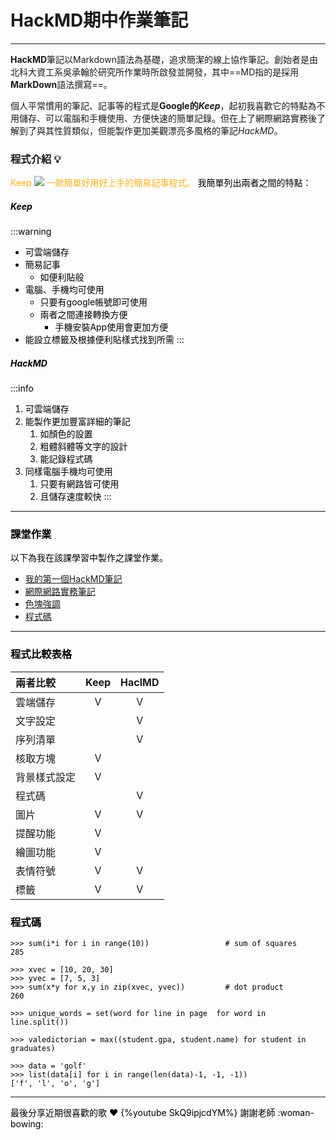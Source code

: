 # HackMD期中作業筆記
---
**HackMD**筆記以Markdown語法為基礎，追求簡潔的線上協作筆記。創始者是由北科大資工系吳承翰於研究所作業時所啟發並開發，其中==MD指的是採用**MarkDown**語法撰寫==。

個人平常慣用的筆記、記事等的程式是**Google的*Keep***，起初我喜歡它的特點為不用儲存、可以電腦和手機使用、方便快速的簡單記錄。但在上了網際網路實務後了解到了與其性質類似，但能製作更加美觀漂亮多風格的筆記*HackMD*。

### 程式介紹 :bulb: 
<font color=FFB01C> Keep
![](https://i.imgur.com/ZGvzXXZ.png)
    一款簡單好用好上手的簡易記事程式。
<font color=0>
我簡單列出兩者之間的特點：
##### Keep
:::warning
- 可雲端儲存
- 簡易記事
    - 如便利貼般
- 電腦、手機均可使用
    - 只要有google帳號即可使用
    - 兩者之間連接轉換方便
        - 手機安裝App使用會更加方便
- 能設立標籤及根據便利貼樣式找到所需
:::
##### HackMD
:::info
1. 可雲端儲存
2. 能製作更加豐富詳細的筆記
    1. 如顏色的設置 
    2. 粗體斜體等文字的設計
    3. 能記錄程式碼
3. 同樣電腦手機均可使用
    1. 只要有網路皆可使用
    2. 且儲存速度較快
:::
---
### 課堂作業
以下為我在該課學習中製作之課堂作業。
- [我的第一個HackMD筆記](https://hackmd.io/@MeowOvO/BJ8GtkD-q)
- [網際網路實務筆記](https://hackmd.io/@MeowOvO/ryGSWXez9)
- [色塊強調](https://hackmd.io/@MeowOvO/BJM6J4lz9)
- [程式碼](https://hackmd.io/@MeowOvO/rJFhCajX5)
---
### 程式比較表格

| 兩者比較     | Keep | HaclMD |
|:------------ |:----:|:------:|
| 雲端儲存     |  V   |   V    |
| 文字設定     |      |   V    |
| 序列清單     |      |   V    |
| 核取方塊     |  V   |        |
| 背景樣式設定 |  V   |        |
| 程式碼       |      |   V    |
| 圖片         |  V   |   V    |
| 提醒功能     |  V   |        |
| 繪圖功能     |  V   |        |
| 表情符號     |  V   |   V    |
| 標籤         |  V   |   V    |

### 程式碼
    
```python=
>>> sum(i*i for i in range(10))                 # sum of squares
285

>>> xvec = [10, 20, 30]
>>> yvec = [7, 5, 3]
>>> sum(x*y for x,y in zip(xvec, yvec))         # dot product
260

>>> unique_words = set(word for line in page  for word in line.split())

>>> valedictorian = max((student.gpa, student.name) for student in graduates)

>>> data = 'golf'
>>> list(data[i] for i in range(len(data)-1, -1, -1))
['f', 'l', 'o', 'g']
```

---
最後分享近期很喜歡的歌 :heart: 
{%youtube SkQ9ipjcdYM%}
謝謝老師 :woman-bowing: 